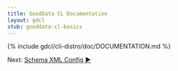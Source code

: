 ```yaml
---
title: GoodData CL Documentation
layout: gdcl
stub: gooddata-cl-basics
---
```


{% include gdcl/cli-distro/doc/DOCUMENTATION.md %}
<div class="next">Next:&nbsp;<a href="{{ site.root }}/gooddata-cl/xml-config.html">Schema XML Config&nbsp;▶</a></div>

